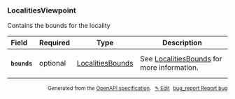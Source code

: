 <!--- This is a generated file, do not edit! -->
<!--- [START woosmap_http_schema_localitiesviewpoint] -->
<h3 class="schema-object" id="LocalitiesViewpoint">LocalitiesViewpoint</h3>

Contains the bounds for the locality

| Field                                                                                                    | Required | Type                                                     | Description                                                                        |
| :------------------------------------------------------------------------------------------------------- | -------- | -------------------------------------------------------- | ---------------------------------------------------------------------------------- |
| <h4 id="LocalitiesViewpoint-bounds" class="add-link schema-object-property-key"><code>bounds</code></h4> | optional | [LocalitiesBounds](#LocalitiesBounds "LocalitiesBounds") | See [LocalitiesBounds](#LocalitiesBounds "LocalitiesBounds") for more information. |

<p style="text-align: right; font-size: smaller;">Generated from the <a data-label="openapi-github" href="https://github.com/woosmap/openapi-specification" title="Woosmap OpenAPI Specification" class="external">OpenAPI specification</a>.
<a data-label="openapi-github-woosmap-http-schema-localitiesviewpoint" data-action="edit" style="margin-left: 5px;" href="https://github.com/woosmap/openapi-specification/blob/main/specification/schemas/LocalitiesViewpoint.yml" title="Edit on GitHub">✎ Edit</a>
<a data-label="openapi-github-woosmap-http-schema-localitiesviewpoint" data-action="bug" style="margin-left: 5px;" href="https://github.com/woosmap/openapi-specification/issues/new?assignees=&labels=type%3A+bug%2C+triage+me&template=bug_report.md&title=[schemas] Bug - LocalitiesViewpoint" title="File bug for schemas on GitHub"><span class="material-icons">bug_report</span> Report bug</a>
</p>

<!--- [END woosmap_http_schema_localitiesviewpoint] -->
